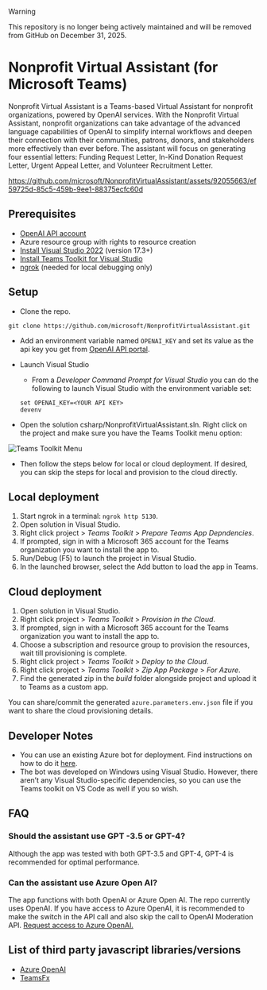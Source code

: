> [!WARNING]  
> This repository is no longer being actively maintained and will be removed from GitHub on December 31, 2025.

# Nonprofit Virtual Assistant (for Microsoft Teams)

Nonprofit Virtual Assistant is a Teams-based Virtual Assistant for nonprofit organizations, powered by OpenAI services. With the Nonprofit Virtual Assistant, nonprofit organizations can take advantage of the advanced language capabilities of OpenAI to simplify internal workflows and deepen their connection with their communities, patrons, donors, and stakeholders more effectively than ever before.
The assistant will focus on generating four essential letters: Funding Request Letter, In-Kind Donation Request Letter, Urgent Appeal Letter, and Volunteer Recruitment Letter.

https://github.com/microsoft/NonprofitVirtualAssistant/assets/92055663/ef59725d-85c5-459b-9ee1-88375ecfc60d

## Prerequisites

- [OpenAI API account](https://platform.openai.com/signup)
- Azure resource group with rights to resource creation
- [Install Visual Studio 2022](https://visualstudio.microsoft.com/downloads/) (version 17.3+)
- [Install Teams Toolkit for Visual Studio](https://learn.microsoft.com/en-us/microsoftteams/platform/toolkit/install-teams-toolkit?tabs=vscode&pivots=visual-studio)
- [ngrok](https://ngrok.com/download) (needed for local debugging only)

## Setup

- Clone the repo. 

```
git clone https://github.com/microsoft/NonprofitVirtualAssistant.git
```

- Add an environment variable named `OPENAI_KEY` and set its value as the api key you get from [OpenAI API portal](https://platform.openai.com/account/api-keys). 

- Launch Visual Studio

    - From a _Developer Command Prompt for Visual Studio_ you can do the following to launch Visual Studio with the environment variable set:
    
    ```
    set OPENAI_KEY=<YOUR API KEY>
    devenv
    ```

- Open the solution csharp/NonprofitVirtualAssistant.sln. Right click on the project and make sure you have the Teams Toolkit menu option:

![Teams Toolkit Menu](NonprofitVirtualAssistant/images/TeamsToolkitMenu.png)

- Then follow the steps below for local or cloud deployment. If desired, you can skip the steps for local and provision to the cloud directly.

## Local deployment

1. Start ngrok in a terminal: `ngrok http 5130`.
2. Open solution in Visual Studio.
3. Right click project > _Teams Toolkit_ > _Prepare Teams App Depndencies_.
4. If prompted, sign in with a Microsoft 365 account for the Teams organization you want 
to install the app to.
5. Run/Debug (F5) to launch the project in Visual Studio.
6. In the launched browser, select the Add button to load the app in Teams.

## Cloud deployment

1. Open solution in Visual Studio.
2. Right click project > _Teams Toolkit_ > _Provision in the Cloud_.
3. If prompted, sign in with a Microsoft 365 account for the Teams organization you want 
to install the app to.
4. Choose a subscription and resource group to provision the resources, wait till provisioning is complete.
5. Right click project > _Teams Toolkit_ > _Deploy to the Cloud_.
6. Right click project > _Teams Toolkit_ > _Zip App Package_ > _For Azure_.
7. Find the generated zip in the _build_ folder alongside project and upload it to Teams as a custom app.

You can share/commit the generated `azure.parameters.env.json` file if you want to share the cloud provisioning details.

## Developer Notes

- You can use an existing Azure bot for deployment. Find instructions on how to do it [here](https://learn.microsoft.com/en-us/microsoftteams/platform/toolkit/provision?pivots=visual-studio#use-an-existing-azure-ad-app-for-your-teams-app-1).
- The bot was developed on Windows using Visual Studio. However, there aren’t any Visual Studio-specific dependencies, so you can use the Teams toolkit on VS Code as well if you so wish.

## FAQ
### Should the assistant use GPT -3.5 or GPT-4?
Although the app was tested with both GPT-3.5 and GPT-4, GPT-4 is recommended for optimal performance.

### Can the assistant use Azure Open AI?
The app functions with both OpenAI or Azure Open AI. The repo currently uses OpenAI. If you have access to Azure OpenAI, it is recommended to make the switch in the API call and also skip the call to OpenAI Moderation API.
[Request access to Azure OpenAI.](https://customervoice.microsoft.com/Pages/ResponsePage.aspx?id=v4j5cvGGr0GRqy180BHbR7en2Ais5pxKtso_Pz4b1_xUOFA5Qk1UWDRBMjg0WFhPMkIzTzhKQ1dWNyQlQCN0PWcu)

## List of third party javascript libraries/versions

- [Azure OpenAI](https://www.nuget.org/packages/Azure.AI.OpenAI)
- [TeamsFx](https://www.nuget.org/packages/Microsoft.TeamsFx)
